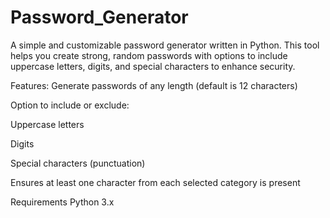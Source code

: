# Password_Generator

A simple and customizable password generator written in Python. This tool helps you create strong, random passwords with options to include uppercase letters, digits, and special characters to enhance security.

Features:
Generate passwords of any length (default is 12 characters)

Option to include or exclude:

Uppercase letters

Digits

Special characters (punctuation)

Ensures at least one character from each selected category is present

Requirements
Python 3.x
